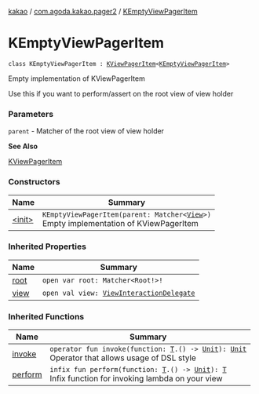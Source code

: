[kakao](../../index.md) / [com.agoda.kakao.pager2](../index.md) / [KEmptyViewPagerItem](./index.md)

# KEmptyViewPagerItem

`class KEmptyViewPagerItem : `[`KViewPagerItem`](../-k-view-pager-item/index.md)`<`[`KEmptyViewPagerItem`](./index.md)`>`

Empty implementation of KViewPagerItem

Use this if you want to perform/assert on the root view of view holder

### Parameters

`parent` - Matcher of the root view of view holder

**See Also**

[KViewPagerItem](../-k-view-pager-item/index.md)

### Constructors

| Name | Summary |
|---|---|
| [&lt;init&gt;](-init-.md) | `KEmptyViewPagerItem(parent: Matcher<`[`View`](https://developer.android.com/reference/android/view/View.html)`>)`<br>Empty implementation of KViewPagerItem |

### Inherited Properties

| Name | Summary |
|---|---|
| [root](../-k-view-pager-item/root.md) | `open var root: Matcher<Root!>!` |
| [view](../-k-view-pager-item/view.md) | `open val view: `[`ViewInteractionDelegate`](../../com.agoda.kakao.delegate/-view-interaction-delegate/index.md) |

### Inherited Functions

| Name | Summary |
|---|---|
| [invoke](../-k-view-pager-item/invoke.md) | `operator fun invoke(function: `[`T`](../-k-view-pager-item/index.md#T)`.() -> `[`Unit`](https://kotlinlang.org/api/latest/jvm/stdlib/kotlin/-unit/index.html)`): `[`Unit`](https://kotlinlang.org/api/latest/jvm/stdlib/kotlin/-unit/index.html)<br>Operator that allows usage of DSL style |
| [perform](../-k-view-pager-item/perform.md) | `infix fun perform(function: `[`T`](../-k-view-pager-item/index.md#T)`.() -> `[`Unit`](https://kotlinlang.org/api/latest/jvm/stdlib/kotlin/-unit/index.html)`): `[`T`](../-k-view-pager-item/index.md#T)<br>Infix function for invoking lambda on your view |
